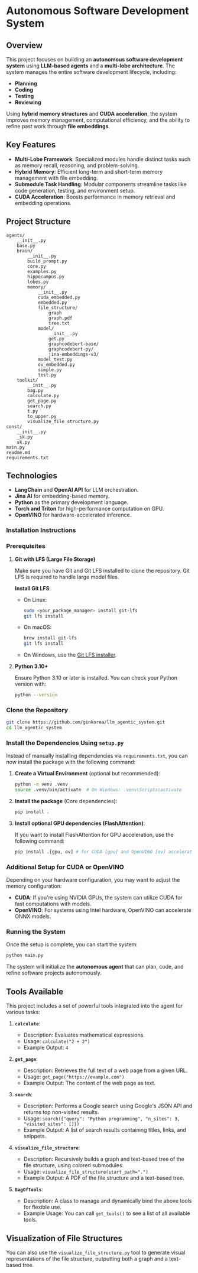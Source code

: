 # Autonomous Software Development System

## Overview

This project focuses on building an **autonomous software development system** using **LLM-based agents** and a **multi-lobe architecture**. The system manages the entire software development lifecycle, including:
- **Planning**
- **Coding**
- **Testing**
- **Reviewing**

Using **hybrid memory structures** and **CUDA acceleration**, the system improves memory management, computational efficiency, and the ability to refine past work through **file embeddings**.

## Key Features

- **Multi-Lobe Framework**: Specialized modules handle distinct tasks such as memory recall, reasoning, and problem-solving.
- **Hybrid Memory**: Efficient long-term and short-term memory management with file embedding.
- **Submodule Task Handling**: Modular components streamline tasks like code generation, testing, and environment setup.
- **CUDA Acceleration**: Boosts performance in memory retrieval and embedding operations.

## Project Structure

```
agents/
    __init__.py
    base.py
    brain/
        __init__.py
        build_prompt.py
        core.py
        examples.py
        hippocampus.py
        lobes.py
        memory/
            __init__.py
            cuda_embedded.py
            embedded.py
            file_structure/
                graph
                graph.pdf
                tree.txt
            model/
                __init__.py
                get.py
                graphcodebert-base/
                graphcodebert-py/
                jina-embeddings-v3/
            model_test.py
            ov_embedded.py
            simple.py
            test.py
    toolkit/
        __init__.py
        bag.py
        calculate.py
        get_page.py
        search.py
        t.py
        to_upper.py
        visualize_file_structure.py
const/
    __init__.py
    _sk.py
    sk.py
main.py
readme.md
requirements.txt
```

## Technologies

- **LangChain** and **OpenAI API** for LLM orchestration.
- **Jina AI** for embedding-based memory.
- **Python** as the primary development language.
- **Torch and Triton** for high-performance computation on GPU.
- **OpenVINO** for hardware-accelerated inference.

### Installation Instructions

### Prerequisites

1. **Git with LFS (Large File Storage)**

   Make sure you have Git and Git LFS installed to clone the repository. Git LFS is required to handle large model files.
   
   **Install Git LFS**:
   - On Linux:
     ```bash
     sudo <your_package_manager> install git-lfs
     git lfs install
     ```
   - On macOS:
     ```bash
     brew install git-lfs
     git lfs install
     ```
   - On Windows, use the [Git LFS installer](https://git-lfs.github.com/).

2. **Python 3.10+**

   Ensure Python 3.10 or later is installed. You can check your Python version with:

   ```bash
   python --version
   ```

### Clone the Repository

```bash
git clone https://github.com/ginkorea/llm_agentic_system.git
cd llm_agentic_system
```

### Install the Dependencies Using `setup.py`

Instead of manually installing dependencies via `requirements.txt`, you can now install the package with the following command:

1. **Create a Virtual Environment** (optional but recommended):

   ```bash
   python -m venv .venv
   source .venv/bin/activate  # On Windows: .venv\Scripts\activate
   ```

2. **Install the package** (Core dependencies):

   ```bash
   pip install .
   ```

3. **Install optional GPU dependencies (FlashAttention)**:

   If you want to install FlashAttention for GPU acceleration, use the following command:

   ```bash
   pip install .[gpu, ov] # for CUDA [gpu] and OpenVINO [ov] acceleration
   ```

### Additional Setup for CUDA or OpenVINO

Depending on your hardware configuration, you may want to adjust the memory configuration:
- **CUDA**: If you're using NVIDIA GPUs, the system can utilize CUDA for fast computations with models.
- **OpenVINO**: For systems using Intel hardware, OpenVINO can accelerate ONNX models.



### Running the System

Once the setup is complete, you can start the system:

```bash
python main.py
```

The system will initialize the **autonomous agent** that can plan, code, and refine software projects autonomously.

## Tools Available

This project includes a set of powerful tools integrated into the agent for various tasks:

1. **`calculate`**: 
   - Description: Evaluates mathematical expressions.
   - Usage: `calculate("2 + 2")`
   - Example Output: `4`

2. **`get_page`**:
   - Description: Retrieves the full text of a web page from a given URL.
   - Usage: `get_page("https://example.com")`
   - Example Output: The content of the web page as text.

3. **`search`**:
   - Description: Performs a Google search using Google's JSON API and returns top non-visited results.
   - Usage: `search({"query": "Python programming", "n_sites": 3, "visited_sites": []})`
   - Example Output: A list of search results containing titles, links, and snippets.

4. **`visualize_file_structure`**:
   - Description: Recursively builds a graph and text-based tree of the file structure, using colored submodules.
   - Usage: `visualize_file_structure(start_path=".")`
   - Example Output: A PDF of the file structure and a text-based tree.

5. **`BagOfTools`**:
   - Description: A class to manage and dynamically bind the above tools for flexible use.
   - Example Usage: You can call `get_tools()` to see a list of all available tools.

## Visualization of File Structures

You can also use the `visualize_file_structure.py` tool to generate visual representations of the file structure, outputting both a graph and a text-based tree.

